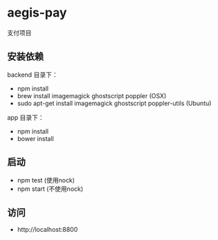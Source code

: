 # aegis-pay
支付项目

## 安装依赖
backend 目录下：
- npm install
- brew install imagemagick ghostscript poppler    (OSX)
- sudo apt-get install imagemagick ghostscript poppler-utils    (Ubuntu)

app 目录下：
- npm install
- bower install

## 启动
- npm test  (使用nock)
- npm start (不使用nock)


## 访问
- http://localhost:8800
